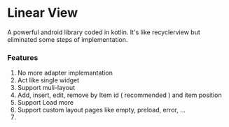 # Linear View
A powerful android library coded in kotlin. It's like recyclerview but eliminated some steps of implementation. 

### Features
1. No more adapter implemantation
2. Act like single widget
3. Support muli-layout
4. Add, insert, edit, remove by  Item id ( recommended ) and item position
5. Support Load more 
6. Support custom layout pages like empty, preload, error, ...
7.
